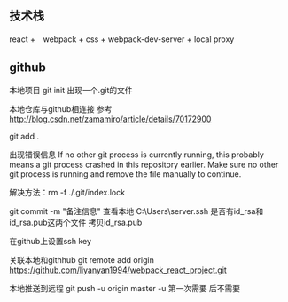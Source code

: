 ## 技术栈
react +　webpack + css + webpack-dev-server + local proxy


## github 
本地项目 git init 出现一个.git的文件

本地仓库与github相连接  参考 http://blog.csdn.net/zamamiro/article/details/70172900

git add .    

出现错误信息 If no other git process is currently running, this probably means a
git process crashed in this repository earlier. Make sure no other git
process is running and remove the file manually to continue.

解决方法：rm -f ./.git/index.lock

git commit -m "备注信息"
查看本地 C:\Users\server\.ssh 是否有id_rsa和id_rsa.pub这两个文件 拷贝id_rsa.pub  

在github上设置ssh key

关联本地和githhub   git remote add origin https://github.com/liyanyan1994/webpack_react_project.git

本地推送到远程 git push -u origin master  -u 第一次需要 后不需要
